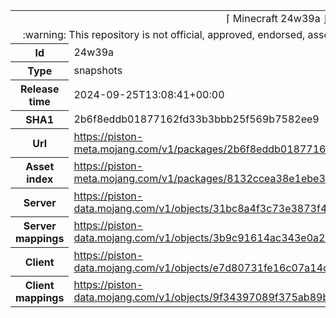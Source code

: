 <html><table>
<tr><td colspan="2" align="center"><img width="0" height="0"><br/>⌈ Minecraft 24w39a ⌋<br/><img width="0" height="0"></td></tr>
<tr><td colspan="2" align="center"><img width="0" height="0"><br/>
:warning: This repository is not official, approved, endorsed, associated or connected with Mojang :warning:
<br/><img width="0" height="0"></td></tr>
<tr><th>Id</th><td>24w39a</td></tr>
<tr><th>Type</th><td>snapshots</td></tr>
<tr><th>Release time</th><td>2024-09-25T13:08:41+00:00</td></tr>
<tr><th>SHA1</th><td>2b6f8eddb01877162fd33b3bbb25f569b7582ee9</td></tr>
<tr><th>Url</th><td><a href="https://piston-meta.mojang.com/v1/packages/2b6f8eddb01877162fd33b3bbb25f569b7582ee9/24w39a.json">https://piston-meta.mojang.com/v1/packages/2b6f8eddb01877162fd33b3bbb25f569b7582ee9/24w39a.json</a></td></tr>
<tr><th>Asset index</th><td><a href="https://piston-meta.mojang.com/v1/packages/8132ccea38e1ebe3c7cd0592381d4a338b5a70a8/18.json">https://piston-meta.mojang.com/v1/packages/8132ccea38e1ebe3c7cd0592381d4a338b5a70a8/18.json</a></td></tr>
<tr><th>Server</th><td><a href="https://piston-data.mojang.com/v1/objects/31bc8a4f3c73e3873f4a0d42e7c65a7ae43cc44a/server.jar">https://piston-data.mojang.com/v1/objects/31bc8a4f3c73e3873f4a0d42e7c65a7ae43cc44a/server.jar</a></td></tr>
<tr><th>Server mappings</th><td><a href="https://piston-data.mojang.com/v1/objects/3b9c91614ac343e0a244eaefb87f10733965cd4f/server.txt">https://piston-data.mojang.com/v1/objects/3b9c91614ac343e0a244eaefb87f10733965cd4f/server.txt</a></td></tr>
<tr><th>Client</th><td><a href="https://piston-data.mojang.com/v1/objects/e7d80731fe16c07a14cb324229f9316746c01812/client.jar">https://piston-data.mojang.com/v1/objects/e7d80731fe16c07a14cb324229f9316746c01812/client.jar</a></td></tr>
<tr><th>Client mappings</th><td><a href="https://piston-data.mojang.com/v1/objects/9f34397089f375ab89b39d9205c460e362e23a37/client.txt">https://piston-data.mojang.com/v1/objects/9f34397089f375ab89b39d9205c460e362e23a37/client.txt</a></td></tr>
</table></html>